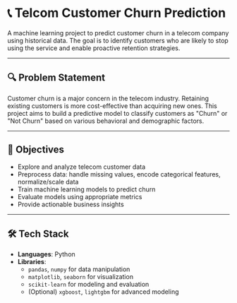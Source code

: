 
# 📞 Telcom Customer Churn Prediction

A machine learning project to predict customer churn in a telecom company using historical data. The goal is to identify customers who are likely to stop using the service and enable proactive retention strategies.

---

## 🔍 Problem Statement

Customer churn is a major concern in the telecom industry. Retaining existing customers is more cost-effective than acquiring new ones. This project aims to build a predictive model to classify customers as "Churn" or "Not Churn" based on various behavioral and demographic factors.

---

## 🎯 Objectives

- Explore and analyze telecom customer data
- Preprocess data: handle missing values, encode categorical features, normalize/scale data
- Train machine learning models to predict churn
- Evaluate models using appropriate metrics
- Provide actionable business insights

---

## 🛠️ Tech Stack

- **Languages**: Python
- **Libraries**: 
  - `pandas`, `numpy` for data manipulation
  - `matplotlib`, `seaborn` for visualization
  - `scikit-learn` for modeling and evaluation
  - (Optional) `xgboost`, `lightgbm` for advanced modeling
